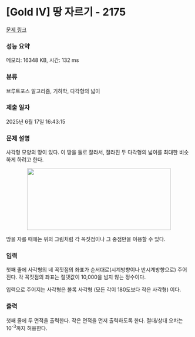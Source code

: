 # [Gold IV] 땅 자르기 - 2175 

[문제 링크](https://www.acmicpc.net/problem/2175) 

### 성능 요약

메모리: 16348 KB, 시간: 132 ms

### 분류

브루트포스 알고리즘, 기하학, 다각형의 넓이

### 제출 일자

2025년 6월 17일 16:43:15

### 문제 설명

<p>사각형 모양의 땅이 있다. 이 땅을 둘로 잘라서, 잘라진 두 다각형의 넓이를 최대한 비슷하게 하려고 한다.</p>

<p style="text-align: center;"><img alt="" src="https://www.acmicpc.net/JudgeOnline/upload/201008/land.PNG" style="height:168px; width:391px"></p>

<p>땅을 자를 때에는 위의 그림처럼 각 꼭짓점이나 그 중점만을 이용할 수 있다.</p>

### 입력 

 <p>첫째 줄에 사각형의 네 꼭짓점의 좌표가 순서대로(시계방향이나 반시계방향으로) 주어진다. 각 꼭짓점의 좌표는 절댓값이 10,000을 넘지 않는 정수이다.</p>

<p>입력으로 주어지는 사각형은 볼록 사각형 (모든 각이 180도보다 작은 사각형) 이다.</p>

### 출력 

 <p>첫째 줄에 두 면적을 출력한다. 작은 면적을 먼저 출력하도록 한다. 절대/상대 오차는 10<sup>-3</sup>까지 허용한다.</p>

